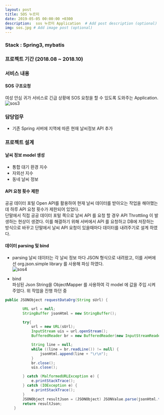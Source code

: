 ```yaml
---
layout: post
title: SOS 누르미
date: 2019-05-05 00:00:00 +0300
description:  sos 누르미 Application  # Add post description (optional)
img: sos.jpg # Add image post (optional)
---
```

### Stack : Spring3, mybatis
### 프로젝트 기간 (2018.08 ~ 2018.10)
### 서비스 내용
#### SOS 구조요청  
여성 안심 귀가 서비스로 긴급 상황에 SOS 요청을 할 수 있도록 도와주는 Application.  
![sos3]({{site.baseurl}}/assets/img/sos3.jpg)    
### 담당업무  
- 기존 Spring 서버에 지역에 따른 현재 날씨정보 API 추가  

### 프로젝트 설계    
#### 날씨 정보 model 생성
- 통합 대기 환경 지수
- 자외선 지수
- 동네 날씨 정보   

#### API 요청 횟수 제한
공공 데이터 포털 Open API를 활용하여 현재 날씨 데이터를 받아오는 작업을 해야했는데 하루 API 요청 횟수가 제한되어 있었다.  
단말에서 직접 공공 데이터 포털 쪽으로 날씨 API 를 요청 할 경우 API Throttling 이 발생하는 현상이 생겼다.
이를 해결하기 위해 서버에서 API 를 요청하고 DB에 저장하는 방식으로 바꾸고 단말에서 날씨 API 요청이 있을때마다 데이터를 내려주기로 설계 하였다.

#### 데이터 parsing 및 bind

- parsing
날씨 데이터는 각 날씨 정보 마다 JSON 형식으로 내려왔고, 이를 서버에선 org.json.simple library 를 사용해 파싱 하였다.     
![sos4]({{site.baseurl}}/assets/img/sos4.jpg)  

- bind  
파싱된 Json String을 ObjectMapper 를 사용하여 각 model 에 값을 주입 시켜주었다. 
위 작업을 진행 하던 중 
```java    
public JSONObject requestDataOrg(String sUrl) {

		URL url = null;
		StringBuffer jsonHtml = new StringBuffer();

		try{
			url = new URL(sUrl);
			InputStream uis = url.openStream();
			BufferedReader br = new BufferedReader(new InputStreamReader(uis, "UTF-8"));

			String line = null;
			while ((line = br.readLine()) != null) {
				jsonHtml.append(line + "\r\n");
			}
			br.close();
			uis.close();

		} catch (MalformedURLException e) {
			e.printStackTrace();
		} catch (IOException e) {
			e.printStackTrace();
		}
		JSONObject resultJson = (JSONObject) JSONValue.parse(jsonHtml.toString());
		return resultJson;
	}
```
